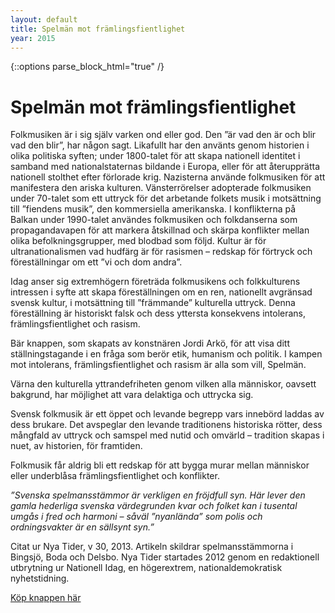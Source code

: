 ```yaml
---
layout: default
title: Spelmän mot främlingsfientlighet
year: 2015
---
```


{::options parse_block_html="true" /}
<div class="glacier">

# Spelmän mot främlingsfientlighet

Folkmusiken är i sig själv varken ond eller god. Den ”är vad den är och blir vad den blir”, har någon sagt. Likafullt har den använts genom historien i olika politiska syften; under 1800-talet för att skapa nationell identitet i samband med nationalstaternas bildande i Europa, eller för att återupprätta nationell stolthet efter förlorade krig. Nazisterna använde folkmusiken för att manifestera den ariska kulturen. Vänsterrörelser adopterade folkmusiken under 70-talet som ett uttryck för det arbetande folkets musik i motsättning till ”fiendens musik”, den kommersiella amerikanska. I konflikterna på Balkan under 1990-talet användes folkmusiken och folkdanserna som propagandavapen för att markera åtskillnad och skärpa konflikter mellan olika befolkningsgrupper, med blodbad som följd. Kultur är för ultranationalismen vad hudfärg är för rasismen – redskap för förtryck och föreställningar om ett ”vi och dom andra”.

Idag anser sig extremhögern företräda folkmusikens och folkkulturens intressen i syfte att skapa föreställningen om en ren, nationellt avgränsad svensk kultur, i motsättning till ”främmande” kulturella uttryck. Denna föreställning är historiskt falsk och dess yttersta konsekvens intolerans, främlingsfientlighet och rasism.

Bär knappen, som skapats av konstnären Jordi Arkö, för att visa ditt ställningstagande i en fråga som berör etik, humanism och politik. I kampen mot intolerans, främlingsfientlighet och rasism är alla som vill, Spelmän.

Värna den kulturella yttrandefriheten genom vilken alla människor, oavsett bakgrund, har möjlighet att vara delaktiga och uttrycka sig.

Svensk folkmusik är ett öppet och levande begrepp vars innebörd laddas av dess brukare. Det avspeglar den levande traditionens historiska rötter, dess mångfald av uttryck och samspel med nutid och omvärld – tradition skapas i nuet, av historien, för framtiden.

Folkmusik får aldrig bli ett redskap för att bygga murar mellan människor eller underblåsa främlingsfientlighet och konflikter.

_”Svenska spelmansstämmor är verkligen en fröjdfull syn. Här lever den gamla hederliga svenska värdegrunden kvar och folket kan i tusental umgås i fred och harmoni – såväl ”nyanlända” som polis och ordningsvakter är en sällsynt syn.”_

Citat ur Nya Tider, v 30, 2013. Artikeln skildrar spelmansstämmorna i Bingsjö, Boda och Delsbo. Nya Tider startades 2012 genom en redaktionell utbrytning ur Nationell Idag, en högerextrem, nationaldemokratisk nyhetstidning.

[Köp knappen här](http://6951.shop.textalk.se/spelman-mot-framlingsfientlighet)

</div>
